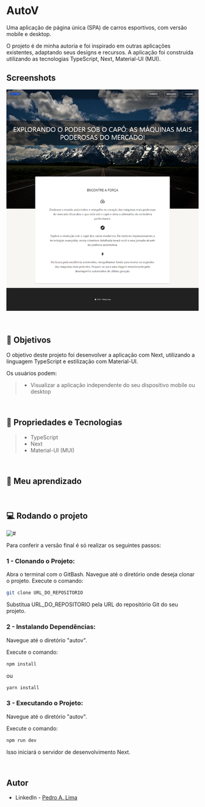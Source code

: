# AutoV

Uma aplicação de página única (SPA) de carros esportivos, com versão mobile e desktop.

O projeto é de minha autoria e foi inspirado em outras aplicações existentes, adaptando seus designs e recursos. A aplicação foi construída utilizando as tecnologias TypeScript, Next, Material-UI (MUI).

## Screenshots

![#](./public/1.png)

</br>

## 🎯 Objetivos

O objetivo deste projeto foi desenvolver a aplicação com Next, utilizando a linguagem TypeScript e estilização com Material-UI.

Os usuários podem:
> - Visualizar a aplicação independente do seu dispositivo mobile ou desktop

</br>

## 🔧 Propriedades e Tecnologias

> - TypeScript
> - Next 
> - Material-UI (MUI)

</br>

## 🧠 Meu aprendizado

<!-- O principal desafio desse projeto certamente foi criar e configurar um servidor. Minha base de estudos é pautada por JavaScript. Nada como buscar ter meu primeiro contato com o back-end usando uma linguagem familiar, dessa forma, o Node me ajudou bastante, já que essa linguagem é essencialmente o JavaScript do lado do servidor.

```js
const express = require("express")
const newsRouter = require("./routes/news")
const topNewsRouter = require("./routes/top-news")
const app = express()

const PORT = process.env.PORT || 4001

app.use("/news", newsRouter)
app.use("/top-news", topNewsRouter)

app.listen(PORT, () => {
    console.log("Server running in port: " + PORT)
})
```

Com o auxílio do Express, podemos criar e configurar nosso servidor de maneira fácil. Primeiramente, é necessário instanciar o módulo Express, criar uma porta e executar o servidor usando a função 'listen()'. -->

</br>

## 💻 Rodando o projeto

![#](./public/mobile.gif)

Para conferir a versão final é só realizar os seguintes passos:

### 1 - Clonando o Projeto:
Abra o terminal com o GitBash.
Navegue até o diretório onde deseja clonar o projeto.
Execute o comando:

```bash
git clone URL_DO_REPOSITORIO
```
Substitua URL_DO_REPOSITORIO pela URL do repositório Git do seu projeto.

### 2 - Instalando Dependências:
Navegue até o diretório "autov".

Execute o comando:

```bash
npm install
```
ou
```bash
yarn install
```

### 3 - Executando o Projeto:
Navegue até o diretório "autov".

Execute o comando:

```bash
npm run dev
```
Isso iniciará o servidor de desenvolvimento Next.

</br>

## Autor

- LinkedIn - [Pedro A. Lima](https://www.linkedin.com/in/pedroalima6/)

